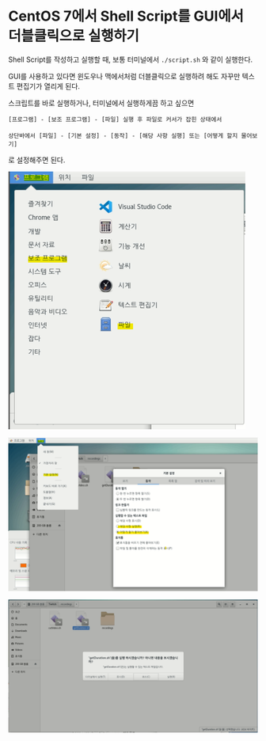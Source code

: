 # CentOS 7에서 Shell Script를 GUI에서 더블클릭으로 실행하기

Shell Script를 작성하고 실행할 때, 보통 터미널에서 `./script.sh` 와 같이 실행한다.

GUI를 사용하고 있다면 윈도우나 맥에서처럼 더블클릭으로 실행하려 해도 자꾸만 텍스트 편집기가 열리게 된다.

스크립트를 바로 실행하거나, 터미널에서 실행하게끔 하고 싶으면

    [프로그램] - [보조 프로그램] - [파일] 실행 후 파일로 커서가 잡힌 상태에서
    
    상단바에서 [파일] - [기본 설정] - [동작] - [해당 사항 실행] 또는 [어떻게 할지 물어보기]

로 설정해주면 된다.

![image1](images/script_gui_exe_1.png)

![image2](images/script_gui_exe_2.png)

![image3](images/script_gui_exe_3.png)
